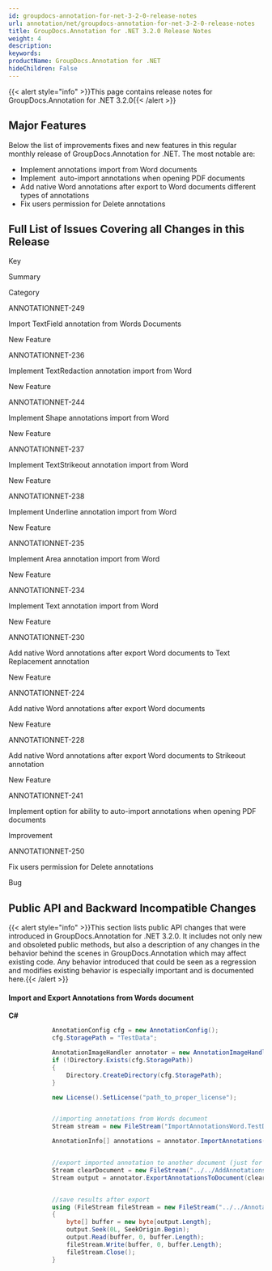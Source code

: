 ```yaml
---
id: groupdocs-annotation-for-net-3-2-0-release-notes
url: annotation/net/groupdocs-annotation-for-net-3-2-0-release-notes
title: GroupDocs.Annotation for .NET 3.2.0 Release Notes
weight: 4
description: 
keywords: 
productName: GroupDocs.Annotation for .NET
hideChildren: False
---
```

{{< alert style="info" >}}This page contains release notes for GroupDocs.Annotation for .NET 3.2.0{{< /alert >}}

## Major Features

Below the list of improvements fixes and new features in this regular monthly release of GroupDocs.Annotation for .NET. The most notable are:

*   Implement annotations import from Word documents
*   Implement  auto-import annotations when opening PDF documents
*   Add native Word annotations after export to Word documents different types of annotations
*   Fix users permission for Delete annotations

## Full List of Issues Covering all Changes in this Release

Key

Summary

Category

ANNOTATIONNET-249

Import TextField annotation from Words Documents

New Feature

ANNOTATIONNET-236

Implement TextRedaction annotation import from Word

New Feature

ANNOTATIONNET-244

Implement Shape annotations import from Word

New Feature

ANNOTATIONNET-237

Implement TextStrikeout annotation import from Word

New Feature

ANNOTATIONNET-238

Implement Underline annotation import from Word

New Feature

ANNOTATIONNET-235

Implement Area annotation import from Word

New Feature

ANNOTATIONNET-234

Implement Text annotation import from Word

New Feature

ANNOTATIONNET-230

Add native Word annotations after export Word documents to Text Replacement annotation

New Feature

ANNOTATIONNET-224

Add native Word annotations after export Word documents

New Feature

ANNOTATIONNET-228

Add native Word annotations after export Word documents to Strikeout annotation

New Feature

ANNOTATIONNET-241

Implement option for ability to auto-import annotations when opening PDF documents

Improvement

ANNOTATIONNET-250

Fix users permission for Delete annotations

Bug

## Public API and Backward Incompatible Changes

{{< alert style="info" >}}This section lists public API changes that were introduced in GroupDocs.Annotation for .NET 3.2.0. It includes not only new and obsoleted public methods, but also a description of any changes in the behavior behind the scenes in GroupDocs.Annotation which may affect existing code. Any behavior introduced that could be seen as a regression and modifies existing behavior is especially important and is documented here.{{< /alert >}}

#### Import and Export Annotations from Words document

**C#**

```csharp
            AnnotationConfig cfg = new AnnotationConfig();
            cfg.StoragePath = "TestData";

            AnnotationImageHandler annotator = new AnnotationImageHandler(cfg);
            if (!Directory.Exists(cfg.StoragePath))
            {
                Directory.CreateDirectory(cfg.StoragePath);
            }

            new License().SetLicense("path_to_proper_license");


            //importing annotations from Words document
            Stream stream = new FileStream("ImportAnnotationsWord.TestData.Annotated.docx", FileMode.Open, FileAccess.ReadWrite);

            AnnotationInfo[] annotations = annotator.ImportAnnotations(stream, DocumentType.Words);


            //export imported annotation to another document (just for check)
            Stream clearDocument = new FileStream("../../AddAnnotationsWords.TestData.Clear.docx", FileMode.Open, FileAccess.ReadWrite);
            Stream output = annotator.ExportAnnotationsToDocument(clearDocument, annotations.ToList(), DocumentType.Words);


            //save results after export
            using (FileStream fileStream = new FileStream("../../Annotated.docx", FileMode.Create))
            {
                byte[] buffer = new byte[output.Length];
                output.Seek(0L, SeekOrigin.Begin);
                output.Read(buffer, 0, buffer.Length);
                fileStream.Write(buffer, 0, buffer.Length);
                fileStream.Close();
            }


```

